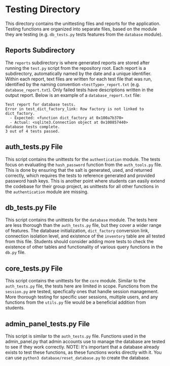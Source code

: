 # Testing Directory

This directory contains the unittesting files and reports for the application. Testing functions are organized into separate files, based on the module they are testing (e.g. `db_tests.py` tests features from the `database` module).

## Reports Subdirectory

The `reports` subdirectory is where generated reports are stored after running the `test.py` script from the repository root. Each report is a subdirectory, automatically named by the date and a unique identifier. Within each report, text files are written for each test file that was run, identified by the naming convention `<testType>_report.txt` (e.g. `database_report.txt`). Only failed tests have descriptions written in the output report. Below is an example of a `database_report.txt` file:

```text
Test report for database tests.
Error in test_dict_factory_link: Row factory is not linked to dict_factory.
  - Expected: <function dict_factory at 0x100a7b370>
  - Actual: <sqlite3.Connection object at 0x100857440>
database tests complete.
3 out of 4 tests passed.
```

## auth_tests.py File

This script contains the unittests for the `authentication` module. The tests focus on evaluating the `hash_password` function from the `auth_tools.py` file. This is done by ensuring that the salt is generated, used, and returned correctly, which requires the tests to reference generated and provided password hash keys. This is another point where students can easily extend the codebase for their group project, as unittests for all other functions in the `authentication` module are missing.

## db_tests.py File

This script contains the unittests for the `database` module. The tests here are less thorough than the `auth_tests.py` file, but they cover a wider range of features. The database initialization, `dict_factory` conversion link, connection isolation level, and existence of the `inventory` table are all tested from this file. Students should consider adding more tests to check the existence of other tables and functionality of various query functions in the `db.py` file.

## core_tests.py File

This script contains the unittests for the `core` module. Similar to the `auth_tests.py` file, the tests here are limited in scope. Functions from the `session.py` are tested, specfically ones that handle session management. More thorough testing for specific user sessions, multiple users, and any functions from the `utils.py` file would be a beneficial addition from students.

## admin_panel_tests.py File

This script is similar to the `auth_tests.py` file. Functions used in the admin_panel.py that admin accounts use to manage the database are tested to see if they work correctly. 
NOTE: It's important that a database already exists to test these functions, as these functions works directly with it. You can use `python3 database/reset_database.py` to create the database.
